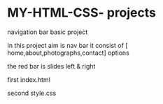# MY-HTML-CSS- projects

navigation bar basic project 

In this project aim is nav bar it consist of [ home,about,photographs,contact] options 

the red bar is slides left & right

first index.html

second style.css
